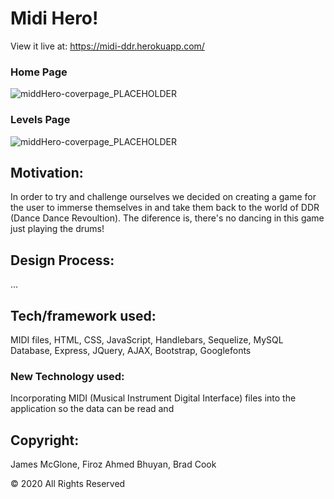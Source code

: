 # Midi Hero!

View it live at: <https://midi-ddr.herokuapp.com/>

### Home Page
![middHero-coverpage_PLACEHOLDER](https://github.com/jpmc3630/project2/blob/master/public/images/screenshot1.PNG)

### Levels Page
![middHero-coverpage_PLACEHOLDER](https://github.com/jpmc3630/project2/blob/master/public/images/screenshot2.PNG)

## Motivation:

In order to try and challenge ourselves we decided on creating a game for the user to immerse themselves in and take them back to the world of DDR (Dance Dance Revoultion). The diference is, there's no dancing in this game just playing the drums!

## Design Process:

...

## Tech/framework used:

MIDI files, HTML, CSS, JavaScript, Handlebars, Sequelize, MySQL Database, Express, JQuery, AJAX, Bootstrap, Googlefonts

### New Technology used:

Incorporating MIDI (Musical Instrument Digital Interface) files into the application so the data can be read and 

## Copyright:

James McGlone, Firoz Ahmed Bhuyan, Brad Cook

© 2020 All Rights Reserved
